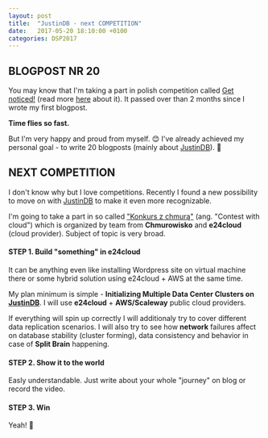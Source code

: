 ```yaml
---
layout: post
title:  "JustinDB - next COMPETITION"
date:   2017-05-20 18:10:00 +0100
categories: DSP2017
---
```


## BLOGPOST NR 20
You may know that I'm taking a part in polish competition called [Get noticed!][get-noticed] (read more [here][justindb-get-noticed] about it). It passed over than 2 months since I wrote my first blogpost.

**Time flies so fast.**

But I'm very happy and proud from myself. 😊 I've already achieved my personal goal - to write 20 blogposts (mainly about [JustinDB][justindb]). 💖

## NEXT COMPETITION
I don't know why but I love competitions. Recently I found a new possibility to move on with [JustinDB][justindb] to make it even more recognizable.

I'm going to take a part in so called ["Konkurs z chmurą"][contest-with-cloud] (ang. "Contest with cloud") which is organized by team from **Chmurowisko** and **e24cloud** (cloud provider). Subject of topic is very broad.

#### **STEP 1**. Build "something" in e24cloud
It can be anything even like installing Wordpress site on virtual machine there or some hybrid solution using e24cloud + AWS at the same time.

My plan minimum is simple - **Initializing Multiple Data Center Clusters on [JustinDB][justindb]**.
I will use **e24cloud** + **AWS/Scaleway** public cloud providers.

If everything will spin up correctly I will additionaly try to cover different data replication scenarios.
I will also try to see how **network** failures affect on database stability (cluster forming), data consistency and behavior in case of **Split Brain** happening.

#### **STEP 2**. Show it to the world

Easly understandable. Just write about your whole "journey" on blog or record the video.

#### **STEP 3**. Win
Yeah! 👊

[get-noticed]: http://devstyle.pl/daj-sie-poznac/
[justindb-get-noticed]: http://speedcom.github.io/dsp2017/2017/03/12/get-noticed.html
[justindb]: https://github.com/speedcom/JustinDB
[contest-with-cloud]: https://chmurowisko.pl/konkurs-z-chmura/#disqus_thread